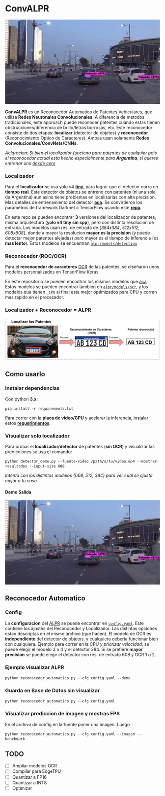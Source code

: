 # ConvALPR


[![Alt Text](imgs/demo_alpr.gif)](https://youtu.be/-TPJot7-HTs?t=652)

**ConvALPR** es un Reconocedor Automatico de Patentes Vehiculares, que utiliza **Redes Neuronales Convolucionales**. A diferencia de metodos tradicionales, este approach puede reconocer patentes cuando estas tienen obstrucciones/diferencia de brillo/letras borrosas, etc. Este reconocedor consiste de dos etapas: **localizar** (detector de objetos) y **reconocedor** (Reconocimiento Optico de Caracteres). Ambas usan solamente **Redes Convolucionales/ConvNets/CNNs**.

*Aclaracion: Si bien el localizador funciona para patentes de cualquier pais el reconocedor actual esta hecho especialmente para **Argentina**,
 si queres entrenar uno [desde cero](https://github.com/ankandrew/cnn-ocr-lp/wiki/Entrenamiento)*

### Localizador

Para el **localizador** se usa yolo v4 **[tiny](https://github.com/AlexeyAB/darknet#yolo-v4-v3-and-v2-for-windows-and-linux)**, para lograr que el detector corra en **tiempo real**. Este detector de objetos se entreno con patentes (ni una sola de Argentina) aun asino tiene problemas en localizarlas con alta precision. Mas detalles de entrenamiento del detector **[aca](https://github.com/ankandrew/LocalizadorPatentes)**. Se convirtieron los parametros de framework Darknet a TensorFlow usando este **[repo](https://github.com/hunglc007/tensorflow-yolov4-tflite)**. 


En este repo se pueden encontrar **3** versiones del localizador de patentes, misma arquitectura (**yolo v4 tiny sin spp**), pero con distinta resolucion de entrada. Los modelos usan res. de entrada de {*384x384*, *512x512*, *608x608*}, donde a mayor la resolucion **mayor es la precision** (y puede detectar mejor patentes alejadas) pero mayor es el tiempo de inferencia (es **mas lento**). Estos modelos se encuentran [`alpr/models/detection`](alpr/models/detection/)

### Reconocedor (ROC/OCR)

Para el **reconocedor de caracteres** [OCR](https://es.wikipedia.org/wiki/Reconocimiento_%C3%B3ptico_de_caracteres) de las patentes, se diseñaron unos modelos personalizados en TensorFlow Keras. 

En este repositorio se pueden encontrar los mismos modelos que [aca](https://github.com/ankandrew/cnn-ocr-lp). Estos modelos se pueden encontrar tambien en [`alpr/models/ocr`](alpr/models/ocr/), y los modelos que tienen `_CPU` al final esta mejor optimizados para CPU y corren mas rapido en el procesador.

### Localizador + Reconocedor = ALPR

![Proceso ALPR](imgs/proceso.png)

## Como usarlo

### Instalar dependencias

Con python **3.x**:

```
pip install -r requirements.txt
```

Para correr con la **placa de video/GPU** y acelerar la inferencia, instalar estos **[requerimientos](https://www.tensorflow.org/install/gpu#software_requirements)**.

### Visualizar solo localizador

Para probar el **localizador/detector** de patentes (**sin OCR**) y visualizar las predicciones se usa el comando:

```
python detector_demo.py --fuente-video /path/a/tu/video.mp4 --mostrar-resultados --input-size 608
```

*Intenta con los distintos modelos {608, 512, 384} para ver cual se ajusta mejor a tu caso*

#### Demo Salida

![Demo yolo v4 tiny](imgs/demo_localizador.gif)

## Reconocedor Automatico

### Config

La **configuracion** del [ALPR](https://es.wikipedia.org/wiki/Reconocimiento_autom%C3%A1tico_de_matr%C3%ADculas) se puede encontrar en [`config.yaml`](config.yaml). Este contiene los ajustes del Reconocedor y Localizador. Las distintas opciones estan descriptas en el mismo archivo (que hacen). El modelo de OCR es **independiente** del detector de objetos, y cualquiera deberia funcionar bien con cualquiera. Ejemplo para correr en la CPU y *priorizar velocidad*, se puede elegir el modelo 3 o 4 y el detector 384. Si se prefiere **mayor precision** se puede elegir el detector con res. de entrada 608 y OCR 1 o 2.

### Ejemplo visualizar ALPR

```
python reconocedor_automatico.py --cfg config.yaml --demo
```

### Guarda en Base de Datos sin visualizar

```
python reconocedor_automatico.py --cfg config.yaml
```

### Visualizar prediccion de imagen y mostras FPS

En el archivo de config en la fuente poner una imagen. Luego

```
python reconocedor_automatico.py --cfg config.yaml --imagen --benchmark
```

## TODO

- [ ] Ampliar modelos OCR
- [ ] Compilar para EdgeTPU
- [ ] Quantizar a FP16
- [ ] Quantizar a INT8
- [ ] Optimizar